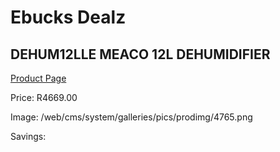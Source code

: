 
# Ebucks Dealz
## DEHUM12LLE MEACO 12L DEHUMIDIFIER
[Product Page](https://www.ebucks.com/web/shop/productSelected.do?prodId=1191151845&catId=1236472104)

Price: R4669.00

Image: /web/cms/system/galleries/pics/prodimg/4765.png

Savings: 


	